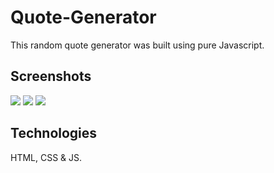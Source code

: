 # Quote-Generator

This random quote generator was built using pure Javascript.

## Screenshots

<img src="https://i.pinimg.com/originals/96/01/0a/96010a17c83aa9ec6af979129587a239.png">

<img src="https://i.pinimg.com/originals/fc/2d/49/fc2d49ed351f7b8930c4c9a72455e5ff.png">

<img src="https://i.pinimg.com/originals/4a/11/79/4a1179f61d6518f821bd15d1eeb6807a.png">

## Technologies

HTML, CSS & JS.

